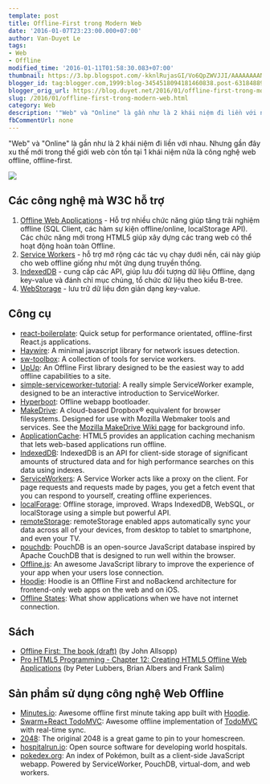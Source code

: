 ```yaml
---
template: post
title: Offline-First trong Modern Web
date: '2016-01-07T23:23:00.000+07:00'
author: Van-Duyet Le
tags:
- Web
- Offline
modified_time: '2016-01-11T01:58:30.083+07:00'
thumbnail: https://3.bp.blogspot.com/-kknlRujasGI/Vo6QpZWVJJI/AAAAAAAAN2U/Z2VbLAWnQOA/s1600/offline-text%2BMJN%2BTech%2BWeb.png
blogger_id: tag:blogger.com,1999:blog-3454518094181460838.post-6318488971517586288
blogger_orig_url: https://blog.duyet.net/2016/01/offline-first-trong-modern-web.html
slug: /2016/01/offline-first-trong-modern-web.html
category: Web
description: '"Web" và "Online" là gần như là 2 khái niệm đi liền với nhau. Nhưng gần đây xu thế mới trong thế giới web còn tồn tại 1 khái niệm nữa là công nghệ web offline, offline-first.'
fbCommentUrl: none
---
```


"Web" và "Online" là gần như là 2 khái niệm đi liền với nhau. Nhưng gần đây xu thế mới trong thế giới web còn tồn tại 1 khái niệm nữa là công nghệ web offline, offline-first.

[![](https://3.bp.blogspot.com/-kknlRujasGI/Vo6QpZWVJJI/AAAAAAAAN2U/Z2VbLAWnQOA/s640/offline-text%2BMJN%2BTech%2BWeb.png)](https://blog.duyet.net/2016/01/offline-first-trong-modern-web.html)

## Các công nghệ mà W3C hỗ trợ  ##

1. [Offline Web Applications](http://www.w3.org/TR/offline-webapps/) - Hỗ trợ nhiều chức năng giúp tăng trải nghiệm offline (SQL Client, các hàm sự kiện offline/online, localStorage API). Các chức năng mới trong HTML5 giúp xây dựng các trang web có thể hoạt động hoàn toàn Offline.
2. [Service Workers](http://www.w3.org/TR/service-workers/) - hỗ trợ mở rộng các tác vụ chạy dưới nền, cái này giúp cho web offline giống như một ứng dụng truyền thống.
3. [IndexedDB](http://www.w3.org/TR/IndexedDB/)  - cung cấp các API, giúp lưu đối tượng dữ liệu Offline, dạng key-value và đánh chỉ mục chúng, tổ chức dữ liệu theo kiểu B-tree. 
4. [WebStorage](http://www.w3.org/TR/webstorage/) - lưu trữ dữ liệu đơn giản dạng key-value.

## Công cụ ##

- [react-boilerplate](https://github.com/mxstbr/react-boilerplate): Quick setup for performance orientated, offline-first React.js applications.
- [Haywire](https://github.com/omnia-salud/haywire): A minimal javascript library for network issues detection.
- [sw-toolbox](https://github.com/GoogleChrome/sw-toolbox): A collection of tools for service workers.
- [UpUp](https://www.talater.com/upup/): An Offline First library designed to be the easiest way to add offline capabilities to a site.
- [simple-serviceworker-tutorial](https://github.com/jakearchibald/simple-serviceworker-tutorial): A really simple ServiceWorker example, designed to be an interactive introduction to ServiceWorker.
- [Hyperboot](http://hyperboot.org/): Offline webapp bootloader.
- [MakeDrive](https://github.com/mozilla/makedrive): A cloud-based Dropbox® equivalent for browser filesystems. Designed for use with Mozilla Webmaker tools and services. See the [Mozilla MakeDrive Wiki page](https://wiki.mozilla.org/Webmaker/MakeDrive) for background info.
- [ApplicationCache](https://developer.mozilla.org/en-US/docs/Web/HTML/Using_the_application_cache): HTML5 provides an application caching mechanism that lets web-based applications run offline.
- [IndexedDB](https://developer.mozilla.org/en-US/docs/Web/API/IndexedDB_API): IndexedDB is an API for client-side storage of significant amounts of structured data and for high performance searches on this data using indexes.
- [ServiceWorkers](https://developer.mozilla.org/en-US/docs/Web/API/ServiceWorker_API): A Service Worker acts like a proxy on the client. For page requests and requests made by pages, you get a fetch event that you can respond to yourself, creating offline experiences.
- [localForage](https://github.com/mozilla/localForage): Offline storage, improved. Wraps IndexedDB, WebSQL, or localStorage using a simple but powerful API.
- [remoteStorage](http://remotestorage.io/): remoteStorage enabled apps automatically sync your data across all of your devices, from desktop to tablet to smartphone, and even your TV.
- [pouchdb](http://pouchdb.com/): PouchDB is an open-source JavaScript database inspired by Apache CouchDB that is designed to run well within the browser.
- [Offline.js](http://github.hubspot.com/offline/docs/welcome): An awesome JavaScript library to improve the experience of your app when your users lose connection.
- [Hoodie](http://hood.ie/): Hoodie is an Offline First and noBackend architecture for frontend-only web apps on the web and on iOS.
- [Offline States](http://offlinestat.es/): What show applications when we have not internet connection.

## Sách ##

- [Offline First: The book (draft)](http://www.webdirections.org/offlineworkshop/ibooksDraft.pdf) (by John Allsopp)
- [Pro HTML5 Programming - Chapter 12: Creating HTML5 Offline Web Applications](http://apress.jensimmons.com/v5/pro-html5-programming/ch12.html) (by Peter Lubbers, Brian Albers and Frank Salim)

## Sản phẩm sử dụng công nghệ Web Offline  ##

- [Minutes.io](http://minutes.io/): Awesome offline first minute taking app built with [Hoodie](http://hood.ie/).
- [Swarm+React TodoMVC](http://ppyr.us/): Awesome offline implementation of [TodoMVC](http://todomvc.com/) with real-time sync.
- [2048](https://gabrielecirulli.github.io/2048/): The original 2048 is a great game to pin to your homescreen.
- [hospitalrun.io](http://hospitalrun.io/): Open source software for developing world hospitals.
- [pokedex.org](https://www.pokedex.org/): An index of Pokémon, built as a client-side JavaScript webapp. Powered by ServiceWorker, PouchDB, virtual-dom, and web workers.
